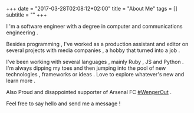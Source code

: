 +++
date = "2017-03-28T02:08:12+02:00"
title = "About Me"
tags = []
subtitle = ""
+++

I 'm a software engineer with a degree in computer and communications engineering .

Besides programming , I've worked as a production assistant and editor on several projects with media companies , a hobby that turned into a job .

I've been working with several languages , mainly Ruby , JS and Python . I'm always dipping my toes and then jumping into the pool of new technologies , frameworks or ideas . Love to explore whatever's new and learn more .

Also Proud and disappointed supporter of Arsenal FC <a href>#WengerOut</a> .

Feel free to say hello and send me a message !


